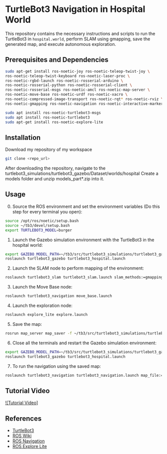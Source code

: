 # TurtleBot3 Navigation in Hospital World

This repository contains the necessary instructions and scripts to run the TurtleBot3 in `hospital.world`, perform SLAM using gmapping, save the generated map, and execute autonomous exploration.

## Prerequisites and Dependencies

```bash
sudo apt-get install ros-noetic-joy ros-noetic-teleop-twist-joy \
ros-noetic-teleop-twist-keyboard ros-noetic-laser-proc \
ros-noetic-rgbd-launch ros-noetic-rosserial-arduino \
ros-noetic-rosserial-python ros-noetic-rosserial-client \
ros-noetic-rosserial-msgs ros-noetic-amcl ros-noetic-map-server \
ros-noetic-move-base ros-noetic-urdf ros-noetic-xacro \
ros-noetic-compressed-image-transport ros-noetic-rqt* ros-noetic-rviz \
ros-noetic-gmapping ros-noetic-navigation ros-noetic-interactive-markers

sudo apt install ros-noetic-turtlebot3-msgs
sudo apt install ros-noetic-turtlebot3
sudo apt-get install ros-noetic-explore-lite
```

## Installation
Download my repository of my workspace

```bash
git clone <repo_url>
```

After downloading the repository, navigate to the turtlebot3_simulations/turtlebot3_gazebo/Dataset/worlds/hospital
Create a models folder and unzip models_part*.zip into it.

## Usage

0. Source the ROS environment and set the environment variables (Do this step for every terminal you open):
```bash
source /opt/ros/noetic/setup.bash
source ~/tb3/devel/setup.bash
export TURTLEBOT3_MODEL=burger
```
1. Launch the Gazebo simulation environment with the TurtleBot3 in the hospital world:
```bash
export GAZEBO_MODEL_PATH=~/tb3/src/turtlebot3_simulations/turtlebot3_gazebo/Dataset/worlds/hospital/models
roslaunch turtlebot3_gazebo turtlebot3_hospital.launch
```
2. Launch the SLAM node to perform mapping of the environment:
```bash
roslaunch turtlebot3_slam turtlebot3_slam.launch slam_methods:=gmapping
```
3. Launch the Move Base node:
```bash
roslaunch turtlebot3_navigation move_base.launch
```
4. Launch the exploration node:
```bash
roslaunch explore_lite explore.launch
```
5. Save the map:
```bash
rosrun map_server map_saver -f ~/tb3/src/turtlebot3_simulations/turtlebot3_gazebo/Dataset/worlds/hospital/maps/hospital_map
```
6. Close all the terminals and restart the Gazebo simulation environment:
```bash
export GAZEBO_MODEL_PATH=~/tb3/src/turtlebot3_simulations/turtlebot3_gazebo/Dataset/worlds/hospital/models
roslaunch turtlebot3_gazebo turtlebot3_hospital.launch
```
7. To run the navigation using the saved map:
```bash
roslaunch turtlebot3_navigation turtlebot3_navigation.launch map_file:=$HOME/tb3/src/turtlebot3_simulations/turtlebot3_gazebo/Dataset/worlds/hospital/maps/hospital_map.yaml
```

## Tutorial Video
[![Tutorial Video]](https://youtu.be/5H19_gXglJ8)

## References
- [TurtleBot3](https://emanual.robotis.com/docs/en/platform/turtlebot3/overview/)
- [ROS Wiki](http://wiki.ros.org/)
- [ROS Navigation](http://wiki.ros.org/navigation)
- [ROS Explore Lite](http://wiki.ros.org/explore_lite)

